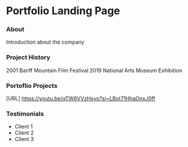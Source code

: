 # Portfolio Landing Page

### About
Introduction about the company

### Project History
2001 Banff Mountain Film Festival
2019 National Arts Museum Exhibition

### Portoflio Projects
[URL] https://youtu.be/qTW6VVzHsyo?si=LBot71HhaOnxJ0ff

### Testimonials
- Client 1
- Client 2
- Client 3

